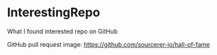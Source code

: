 # InterestingRepo
What I found interested repo on GitHub

GitHub pull request image: https://github.com/sourcerer-io/hall-of-fame
